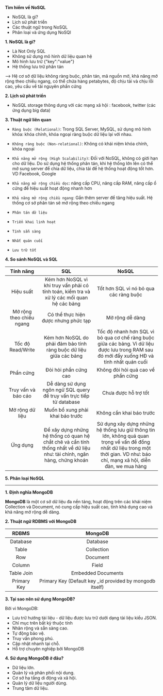 
**Tìm hiểm về NoSQL** 
- NoSQL là gì?
- Lịch sử phát triển 
- Các thuật ngữ trong NoSQL 
- Phân loại và ứng dụng NoSQl 

**1. NoSQL là gì?**

- Là Not Only SQL 
- Không sử dụng mô hình dữ liệu quan hệ 
- Mô hình lưu trữ {"key":"value"}
- Hệ thống lưu trữ phân tán

--> Hệ cơ sở dữ liệu không ràng buộc, phân tán, mã nguồn mở, khả năng mở rộng theo chiều ngang, có thể chứa hàng petabytes, độ chịu tải và chịu lỗi cao, yêu cầu về tài nguyên phần cứng

**2. Lịch sử phát triển**

- NoSQL storage thông dụng với các mạng xã hội : facebook, twitter (các ứng dụng big data)

**3. Thuật ngữ liên quan**
- ```Ràng buộc (Relational)```: Trong SQL Server, MySQL, sử dụng mô hình khóa: khóa chính, khóa ngoại ràng buộc dữ liệu lại với nhau.

- ```Không ràng buộc (Non-relational)```: Không có khái niệm khóa chính, khóa ngoại

- ```Khả năng mở rộng (High Scalability)```: Đối với NoSQL, không có giới hạn cho dữ liệu. Do sử dụng hệ thống phân tán, khi hệ thống lớn lên có thể mở sung server để chia dữ liệu, chia tải để hệ thống hoạt động tốt hơn. VD Facebook, Google

- ```Khả năng mở rộng chiều dọc```: nâng cấp CPU, nâng cấp RAM, nâng cấp ổ cứng để hiệu suất hoạt động nhanh hơn
- ```Khả năng mở rộng chiều ngang```: Gắn thêm server để tăng hiệu suất. Hệ thống cơ sở phân tán sẽ mở rộng theo chiều ngang

- ```Phân tán dữ liệu```
- ```Triển khai linh hoạt```
- ```Tính sẵn sàng```
- ```Nhất quán cuối```
- ```Lưu trữ tốt```

**4. So sánh NoSQL và SQL**

|Tính năng|SQL|NoSQL|
|:---:|:---:|:---:|
|Hiệu suất| Kém hơn NoSQL vì khi truy vấn phải có tính toán, kiểm tra và xử lý các mối quan hệ các bảng| Tốt hơn SQL vì nó bỏ qua các ràng buộc|
|Mở rộng theo chiều ngang|Có thể thực hiện được nhưng phức tạp| Mở rộng dễ dàng|
|Tốc độ Read/Write|Kém hơn NoSQL do phải đảm bảo tính ràng buộc dữ liệu giữa các bảng|Tốc độ nhanh hơn SQL vì bỏ qua cơ chế ràng buộc giữa các bảng. Vì dữ liệu được lưu trong RAM sau đó mới đẩy xuống HĐ và tính nhất quán cuối|
|Phần cứng|Đòi hỏi phần cứng cao| Không đòi hỏi quá cao về phần cứng|
|Truy vấn và báo cáo|Dễ dàng sử dụng ngôn ngữ SQL query để truy vấn trực tiếp từ database| Chưa được hỗ trợ tốt|
|Mở rộng dữ liệu|Muốn bổ xung phải khai báo trước| Không cần khai báo trước
|Ứng dụng| Để xây dựng những hệ thống có quan hệ chắt chẽ và cần tính thống nhất về dữ liệu như: tài chính, ngân hàng, chứng khoán|Sử dụng xây dựng những hệ thống lưu giữ thông tin lớn, không quá quan trọng về vấn đề đồng nhất dữ liệu trong một thời gian. VD như: báo chí, mạng xã hội, diễn đàn, we mua hàng|

**5. Phân loại NoSQL**




---

**1. Định nghĩa MongoDB**

**MongoDB** là một cơ sở dữ liệu đa nền tảng, hoạt động trên các khái niệm Collection và Document, nó cung cấp hiệu suất cao, tính khả dụng cao và khả năng mở rộng dễ dàng.

**2. Thuật ngữ RDBMS với MongoDB**

|RDBMS|MongoDB|
|:---:|:---:|
|Database|Database|
|Table|Collection|
|Row|Document|
|Column|Field|
|Table Join	|Embedded Documents|
|Primary Key|Primary Key (Default key _id provided by mongodb itself)|

**3. Tại sao nên sử dụng MongoDB?** 

Bởi vì MongoDB:

- Lưu trữ hướng tài liệu - dữ liệu được lưu trữ dưới dạng tài liệu kiểu JSON.
- Chỉ mục trên bất kỳ thuộc tính
- Nhân rộng và sẵn sàng cao.
- Tự động bảo vệ.
- Truy vấn phong phú.
- Cập nhật nhanh tại chỗ.
- Hỗ trợ chuyên nghiệp bởi MongoDB

**4. Sử dụng MongoDB ở đâu?**

- Dữ liệu lớn.
- Quản lý và phân phối nội dung.
- Cơ sở hạ tầng di động và xã hội.
- Quản lý dữ liệu người dùng.
- Trung tâm dữ liệu.
